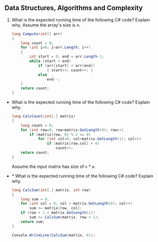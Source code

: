 ## Data Structures, Algorithms and Complexity

1. What is the expected running time of the following C# code? Explain why. Assume the array's size is n.

    ```c#
    long Compute(int[] arr)
    {
        long count = 0;
        for (int i=0; i<arr.Length; i++)
        {
            int start = 0, end = arr.Length-1;
            while (start < end)
                if (arr[start] < arr[end])
                    { start++; count++; }
                else 
                    end--;
        }
        return count;
    }
    ```
* What is the expected running time of the following C# code? Explain why.

    ```c#
    long CalcCount(int[,] matrix)
    {
        long count = 0;
        for (int row=0; row<matrix.GetLength(0); row++)
            if (matrix[row, 0] % 2 == 0)
                for (int col=0; col<matrix.GetLength(1); col++)
                    if (matrix[row,col] > 0)
                        count++;
        return count;
    }
    ```

    Assume the input matrix has size of `n` * `m`.
* \* What is the expected running time of the following C# code? Explain why.

    ```c#
    long CalcSum(int[,] matrix, int row)
    {
        long sum = 0;
        for (int col = 0; col < matrix.GetLength(0); col++) 
            sum += matrix[row, col];
        if (row + 1 < matrix.GetLength(1)) 
            sum += CalcSum(matrix, row + 1);
        return sum;
    }

    Console.WriteLine(CalcSum(matrix, 0));
    ```

